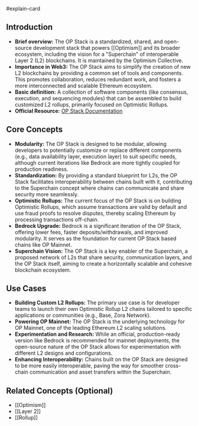 #explain-card

## Introduction

- **Brief overview:** The OP Stack is a standardized, shared, and open-source development stack that powers [[Optimism]] and its broader ecosystem, including the vision for a "Superchain" of interoperable Layer 2 (L2) blockchains. It is maintained by the Optimism Collective.
- **Importance in Web3:** The OP Stack aims to simplify the creation of new L2 blockchains by providing a common set of tools and components. This promotes collaboration, reduces redundant work, and fosters a more interconnected and scalable Ethereum ecosystem.
- **Basic definition:** A collection of software components (like consensus, execution, and sequencing modules) that can be assembled to build customized L2 rollups, primarily focused on Optimistic Rollups.
- **Official Resource:** [OP Stack Documentation](https://docs.optimism.io/stack/getting-started)

## Core Concepts

- **Modularity:** The OP Stack is designed to be modular, allowing developers to potentially customize or replace different components (e.g., data availability layer, execution layer) to suit specific needs, although current iterations like Bedrock are more tightly coupled for production readiness.
- **Standardization:** By providing a standard blueprint for L2s, the OP Stack facilitates interoperability between chains built with it, contributing to the Superchain concept where chains can communicate and share security more seamlessly.
- **Optimistic Rollups:** The current focus of the OP Stack is on building Optimistic Rollups, which assume transactions are valid by default and use fraud proofs to resolve disputes, thereby scaling Ethereum by processing transactions off-chain.
- **Bedrock Upgrade:** Bedrock is a significant iteration of the OP Stack, offering lower fees, faster deposits/withdrawals, and improved modularity. It serves as the foundation for current OP Stack based chains like OP Mainnet.
- **Superchain Vision:** The OP Stack is a key enabler of the Superchain, a proposed network of L2s that share security, communication layers, and the OP Stack itself, aiming to create a horizontally scalable and cohesive blockchain ecosystem.

## Use Cases

- **Building Custom L2 Rollups:** The primary use case is for developer teams to launch their own Optimistic Rollup L2 chains tailored to specific applications or communities (e.g., Base, Zora Network).
- **Powering OP Mainnet:** The OP Stack is the underlying technology for OP Mainnet, one of the leading Ethereum L2 scaling solutions.
- **Experimentation and Research:** While an official, production-ready version like Bedrock is recommended for mainnet deployments, the open-source nature of the OP Stack allows for experimentation with different L2 designs and configurations.
- **Enhancing Interoperability:** Chains built on the OP Stack are designed to be more easily interoperable, paving the way for smoother cross-chain communication and asset transfers within the Superchain.

## Related Concepts (Optional)

- [[Optimism]]
- [[Layer 2]]
- [[Rollup]]
